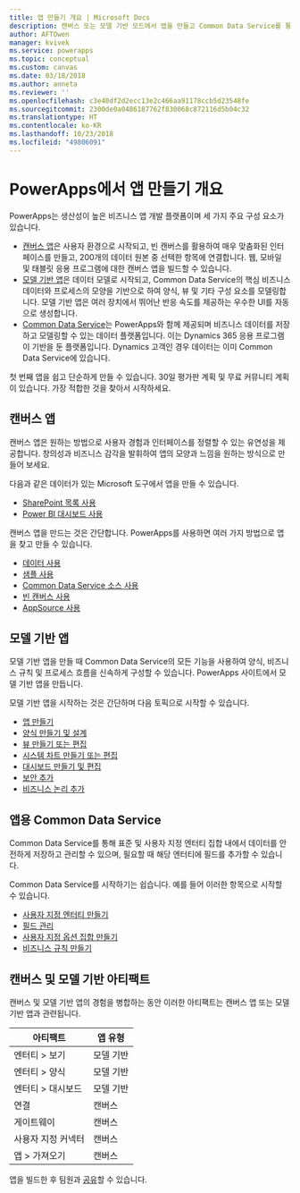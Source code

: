 ```yaml
---
title: 앱 만들기 개요 | Microsoft Docs
description: 캔버스 또는 모델 기반 모드에서 앱을 만들고 Common Data Service를 통합하는 방법에 대한 개요
author: AFTOwen
manager: kvivek
ms.service: powerapps
ms.topic: conceptual
ms.custom: canvas
ms.date: 03/18/2018
ms.author: anneta
ms.reviewer: ''
ms.openlocfilehash: c3e40df2d2ecc13e2c466aa91178ccb5d23548fe
ms.sourcegitcommit: 2300de0a0486187762f830068c872116d5b04c32
ms.translationtype: HT
ms.contentlocale: ko-KR
ms.lasthandoff: 10/23/2018
ms.locfileid: "49806091"
---
```

# <a name="overview-of-creating-apps-in-powerapps"></a>PowerApps에서 앱 만들기 개요

PowerApps는 생산성이 높은 비즈니스 앱 개발 플랫폼이며 세 가지 주요 구성 요소가 있습니다.

- [캔버스 앱](canvas-apps/getting-started.md)은 사용자 환경으로 시작되고, 빈 캔버스를 활용하여 매우 맞춤화된 인터페이스를 만들고, 200개의 데이터 원본 중 선택한 항목에 연결합니다. 웹, 모바일 및 태블릿 응용 프로그램에 대한 캔버스 앱을 빌드할 수 있습니다.
- [모델 기반 앱](model-driven-apps/model-driven-app-overview.md)은 데이터 모델로 시작되고, Common Data Service의 핵심 비즈니스 데이터와 프로세스의 모양을 기반으로 하여 양식, 뷰 및 기타 구성 요소를 모델링합니다. 모델 기반 앱은 여러 장치에서 뛰어난 반응 속도를 제공하는 우수한 UI를 자동으로 생성합니다.
- [Common Data Service](common-data-service/data-platform-intro.md)는 PowerApps와 함께 제공되며 비즈니스 데이터를 저장하고 모델링할 수 있는 데이터 플랫폼입니다. 이는 Dynamics 365 응용 프로그램이 기반을 둔 플랫폼입니다. Dynamics 고객인 경우 데이터는 이미 Common Data Service에 있습니다.

첫 번째 앱을 쉽고 단순하게 만들 수 있습니다. 30일 평가판 계획 및 무료 커뮤니티 계획이 있습니다. 가장 적합한 것을 찾아서 시작하세요.

## <a name="canvas-apps"></a>캔버스 앱

캔버스 앱은 원하는 방법으로 사용자 경험과 인터페이스를 정렬할 수 있는 유연성을 제공합니다. 창의성과 비즈니스 감각을 발휘하여 앱의 모양과 느낌을 원하는 방식으로 만들어 보세요.

다음과 같은 데이터가 있는 Microsoft 도구에서 앱을 만들 수 있습니다.

- [SharePoint 목록 사용](canvas-apps/app-from-sharepoint.md#generate-an-app-from-within-sharepoint-online)
- [Power BI 대시보드 사용](canvas-apps/embed-powerapps-powerbi.md)

캔버스 앱을 만드는 것은 간단합니다. PowerApps를 사용하면 여러 가지 방법으로 앱을 찾고 만들 수 있습니다. 

- [데이터 사용](canvas-apps/app-from-sharepoint.md)
- [샘플 사용](canvas-apps/open-and-run-a-sample-app.md)
- [Common Data Service 소스 사용](canvas-apps/data-platform-create-app.md)
- [빈 캔버스 사용](canvas-apps/data-platform-create-app-scratch.md)
- [AppSource 사용](../user/app-source.md)

## <a name="model-driven-apps"></a>모델 기반 앱

모델 기반 앱을 만들 때 Common Data Service의 모든 기능을 사용하여 양식, 비즈니스 규칙 및 프로세스 흐름을 신속하게 구성할 수 있습니다. PowerApps 사이트에서 모델 기반 앱을 만듭니다.

모델 기반 앱을 시작하는 것은 간단하며 다음 토픽으로 시작할 수 있습니다.

- [앱 만들기](https://docs.microsoft.com/dynamics365/customer-engagement/customize/create-edit-app)
- [양식 만들기 및 설계](https://docs.microsoft.com/dynamics365/customer-engagement/customize/create-design-forms)
- [뷰 만들기 또는 편집](https://docs.microsoft.com/dynamics365/customer-engagement/customize/create-edit-views)
- [시스템 차트 만들기 또는 편집](https://docs.microsoft.com/dynamics365/customer-engagement/customize/create-edit-system-chart)
- [대시보드 만들기 및 편집](https://docs.microsoft.com/dynamics365/customer-engagement/customize/create-edit-dashboards)
- [보안 추가](https://docs.microsoft.com/dynamics365/customer-engagement/customize/manage-access-apps-security-roles)
- [비즈니스 논리 추가](https://docs.microsoft.com/dynamics365/customer-engagement/customize/guide-staff-through-common-tasks-processes)

## <a name="common-data-service-for-apps"></a>앱용 Common Data Service

Common Data Service를 통해 표준 및 사용자 지정 엔터티 집합 내에서 데이터를 안전하게 저장하고 관리할 수 있으며, 필요할 때 해당 엔터티에 필드를 추가할 수 있습니다.

Common Data Service를 시작하기는 쉽습니다. 예를 들어 이러한 항목으로 시작할 수 있습니다.

- [사용자 지정 엔터티 만들기](common-data-service/data-platform-create-entity.md)
- [필드 관리](common-data-service/data-platform-manage-fields.md)
- [사용자 지정 옵션 집합 만들기](common-data-service/custom-picklists.md)
- [비즈니스 규칙 만들기](https://docs.microsoft.com/dynamics365/customer-engagement/customize/create-business-rules-recommendations-apply-logic-form)

## <a name="canvas-and-model-driven-artifacts"></a>캔버스 및 모델 기반 아티팩트

캔버스 및 모델 기반 앱의 경험을 병합하는 동안 이러한 아티팩트는 캔버스 앱 또는 모델 기반 앱과 관련됩니다.

| 아티팩트            | 앱 유형     |
|---------------------|--------------|
| 엔터티 > 보기      | 모델 기반 |
| 엔터티 > 양식      | 모델 기반 |
| 엔터티 > 대시보드 | 모델 기반 |
| 연결         | 캔버스       |
| 게이트웨이            | 캔버스       |
| 사용자 지정 커넥터   | 캔버스       |
| 앱 > 가져오기       | 캔버스       |

앱을 빌드한 후 팀원과 [공유](canvas-apps/share-app.md)할 수 있습니다.
